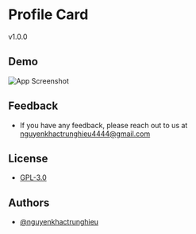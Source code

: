 
# Profile Card
v1.0.0

## Demo

![App Screenshot](https://i.imgur.com/7oHstBe.png)


## Feedback

- If you have any feedback, please reach out to us at nguyenkhactrunghieu4444@gmail.com


## License

- [GPL-3.0](https://choosealicense.com/licenses/gpl-3.0/)


## Authors

- [@nguyenkhactrunghieu](https://www.github.com/nguyenkhactrunghieu)

